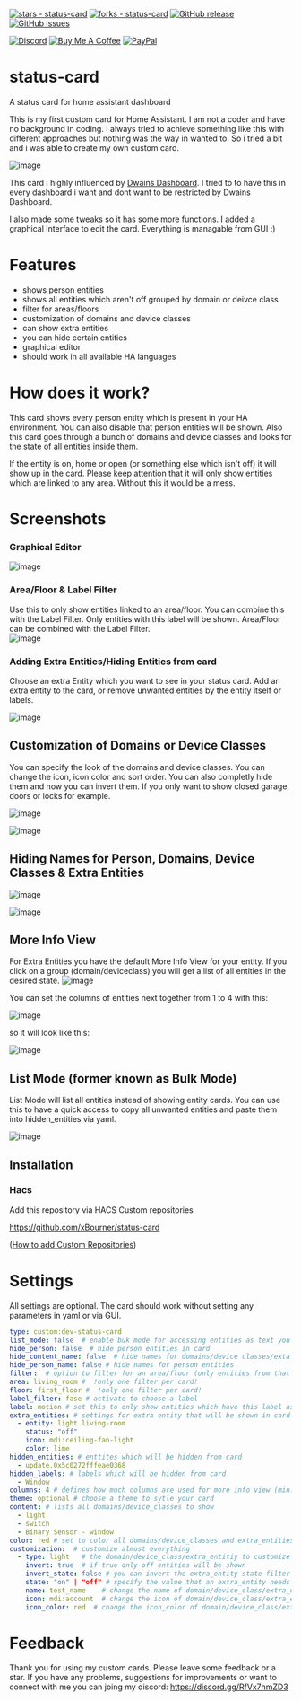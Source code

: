 [![stars - status-card](https://img.shields.io/github/stars/xBourner/status-card?style=for-the-badge)](https://github.com/xBourner/status-card)
[![forks - status-card](https://img.shields.io/github/forks/xBourner/status-card?style=for-the-badge)](https://github.com/xBourner/status-card)
[![GitHub release](https://img.shields.io/github/release/xBourner/status-card?style=for-the-badge)](https://github.com/xBourner/status-card/releases/)
[![GitHub issues](https://img.shields.io/github/issues/xBourner/status-card?style=for-the-badge)](https://github.com/xBourner/status-card/issues)

[![Discord](https://img.shields.io/discord/1341456711835455609?style=for-the-badge&logo=discord&logoColor=%237289da&label=Discord&color=%237289da)](https://discord.gg/RfVx7hmZD3)
[![Buy Me A Coffee](https://img.shields.io/badge/Buy%20Me%20a%20Coffee-ffdd00?&logo=buy-me-a-coffee&logoColor=black&style=for-the-badge)](https://www.buymeacoffee.com/bourner)
[![PayPal](https://img.shields.io/badge/PayPal-003087?logo=paypal&logoColor=fff&style=for-the-badge)](https://www.paypal.me/gibgas123)



# status-card

A status card for home assistant dashboard

This is my first custom card for Home Assistant.
I am not a coder and have no background in coding. I always tried to achieve something like this with different approaches but nothing was the way in wanted to.
So i tried a bit and i was able to create my own custom card.

![image](https://github.com/user-attachments/assets/32335d69-4286-4b92-9bb4-eccf0730ff87)

This card i highly influenced by [Dwains Dashboard](https://github.com/dwainscheeren/dwains-lovelace-dashboard).
I tried to to have this in every dashboard i want and dont want to be restricted by Dwains Dashboard.

I also made some tweaks so it has some more functions.
I added a graphical Interface to edit the card. Everything is managable from GUI :)

# Features
 - shows person entities
 - shows all entities which aren't off grouped by domain or deivce class
 - filter for areas/floors
 - customization of domains and device classes
 - can show extra entities
 - you can hide certain entities
 - graphical editor
 - should work in all available HA languages

# How does it work?

This card shows every person entity which is present in your HA environment. You can also disable that person entities will be shown.
Also this card goes through a bunch of domains and device classes and looks for the state of all entities inside them.

If the entity is on, home or open (or something else which isn't off) it will show up in the card.
Please keep attention that it will only show entities which are linked to any area. Without this it would be a mess.

# Screenshots
### Graphical Editor
![image](https://github.com/user-attachments/assets/fba1e0c8-9025-4b2d-9de7-ad2e178b5bbf)


### Area/Floor & Label Filter
Use this to only show entities linked to an area/floor. You can combine this with the Label Filter. Only entities with this label will be shown. Area/Floor can be combined with the Label Filter.  
![image](https://github.com/user-attachments/assets/e9b002c2-80bf-4b44-8c14-ccb78ac3ab03)


### Adding Extra Entities/Hiding Entities from card
Choose an extra Entity which you want to see in your status card.
Add an extra entity to the card, or remove unwanted entities by the entity itself or labels.

![image](https://github.com/user-attachments/assets/71856bae-a8a4-49b7-bbeb-326968a1636d)


## Customization of Domains or Device Classes
You can specify the look of the domains and device classes. You can change the icon, icon color and sort order. You can also completly hide them and now you can invert them. If you only want to show closed garage, doors or locks for example.

![image](https://github.com/user-attachments/assets/24737f78-f48b-4239-8023-314b20f0ea7b)


![image](https://github.com/user-attachments/assets/473553ea-1a4b-46d5-9ea1-96b371bafcbe)



## Hiding Names for Person, Domains, Device Classes & Extra Entities
![image](https://github.com/user-attachments/assets/01acf476-c8f0-427a-a556-8eecde03a7c9)


![image](https://github.com/user-attachments/assets/66c191af-31c6-4c33-a603-f576d524916b)

## More Info View
For Extra Entities you have the default More Info View for your entity. If you click on a group (domain/deviceclass) you will get a list of all entities in the desired state.
![image](https://github.com/user-attachments/assets/e64901ac-58bb-48c2-b2b3-7448eca3569c)


You can set the columns of entities next together from 1 to 4 with this:

![image](https://github.com/user-attachments/assets/2a138f2c-f147-44ba-9bfe-cbafe047af6d)

so it will look like this:

![image](https://github.com/user-attachments/assets/9e925bdd-d852-4c6d-a1d9-58095cad4135)



## List Mode (former known as Bulk Mode)
List Mode will list all entities instead of showing entity cards. You can use this to have a quick access to copy all unwanted entities and paste them into hidden_entities via yaml.

![image](https://github.com/user-attachments/assets/b8aec0a0-eee5-4f79-a86d-94c91814a825)



## Installation

### Hacs

Add this repository via HACS Custom repositories

https://github.com/xBourner/status-card

([How to add Custom Repositories](https://hacs.xyz/docs/faq/custom_repositories/))


# Settings

All settings are optional. The card should work without setting any parameters in yaml or via GUI. 

```yaml
type: custom:dev-status-card
list_mode: false  # enable buk mode for accessing entities as text you can copy (easy to add hidden_entities)
hide_person: false  # hide person entities in card
hide_content_name: false  # hide names for domains/device classes/exta entities
hide_person_name: false # hide names for person entities
filter:  # option to filter for an area/floor (only entities from that area/floor will be shown)
area: living_room #  !only one filter per card!
floor: first_floor #  !only one filter per card!
label_filter: fase # activate to choose a label 
label: motion # set this to only show entities which have this label assigned
extra_entities: # settings for extra entity that will be shown in card when the state is the same like you configured
  - entity: light.living-room
    status: "off"
    icon: mdi:ceiling-fan-light
    color: lime
hidden_entities: # enttites which will be hidden from card
  - update.0x5c0272fffeae0368
hidden_labels: # labels which will be hidden from card
  - Window
columns: 4 # defines how much columns are used for more info view (min:1; max:4; default is 4)
theme: optional # choose a theme to sytle your card
content: # lists all domains/device_classes to show
  - light
  - switch
  - Binary Sensor - window
color: red # set to color all domains/device_classes and extra_entities
customization:  # customize almost everything
  - type: light   # the domain/device_class/extra_entitiy to customize
    invert: true  # if true only off entities will be shown
    invert_state: false # you can invert the extra_entity state filter
    state: "on" | "off" # specify the value that an extra_entity needs to show
    name: test_name    # change the name of domain/device_class/extra_entitiy
    icon: mdi:account  # change the icon of domain/device_class/extra_entitiy****
    icon_color: red  # change the icon_color of domain/device_class/extra_entitiy**

```

# Feedback

Thank you for using my custom cards. Please leave some feedback or a star.
If you have any problems, suggestions for improvements or want to connect with me you can joing my discord: https://discord.gg/RfVx7hmZD3




